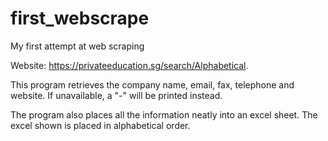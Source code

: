 # first_webscrape
My first attempt at web scraping

Website: https://privateeducation.sg/search/Alphabetical. 

This program retrieves the company name, email, fax, telephone and website. If unavailable, a "-" will be printed instead.

The program also places all the information neatly into an excel sheet. The excel shown is placed in alphabetical order.
